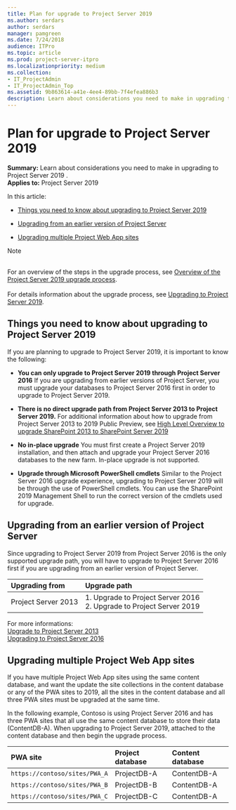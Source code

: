 ```yaml
---
title: Plan for upgrade to Project Server 2019
ms.author: serdars
author: serdars
manager: pamgreen
ms.date: 7/24/2018
audience: ITPro
ms.topic: article
ms.prod: project-server-itpro
ms.localizationpriority: medium
ms.collection:
- IT_ProjectAdmin
- IT_ProjectAdmin_Top
ms.assetid: 9b863614-a41e-4ee4-89bb-7f4efea886b3
description: Learn about considerations you need to make in upgrading to Project Server 2019.
---
```


# Plan for upgrade to Project Server 2019
 
 **Summary:** Learn about considerations you need to make in upgrading to Project Server 2019 .<br/>
**Applies to:** Project Server 2019
  
In this article:
  
- [Things you need to know about upgrading to Project Server 2019](plan-for-upgrade-to-project-server-2019.md#thingknow)
    
- [ Upgrading from an earlier version of Project Server](plan-for-upgrade-to-project-server-2019.md#Upg)
    
- [ Upgrading multiple Project Web App sites](plan-for-upgrade-to-project-server-2019.md#MultPWA)
    
> [!NOTE]
> <br/>For an overview of the steps in the upgrade process, see [Overview of the Project Server 2019 upgrade process](overview-of-the-project-server-2019-upgrade-process.md).<br/> <br/>For details information about the upgrade process, see [Upgrading to Project Server 2019](upgrading-to-project-server-2019.md). 
  
## Things you need to know about upgrading to Project Server 2019
<a name="thingknow"> </a>

If you are planning to upgrade to Project Server 2019, it is important to know the following:
  
- **You can only upgrade to Project Server 2019 through Project Server 2016** If you are upgrading from earlier versions of Project Server, you must upgrade your databases to Project Server 2016 first in order to upgrade to Project Server 2019. 

- **There is no direct upgrade path from Project Server 2013 to Project Server 2019.**  For additional information about how to upgrade from Project Server 2013 to 2019 Public Preview, see [High Level Overview to upgrade SharePoint 2013 to SharePoint Server 2019](/sharepoint/upgrade-and-update/upgrade-from-sharepoint2013-to-sharepointserver-2019)

    
- **No in-place upgrade** You must first create a Project Server 2019 installation, and then attach and upgrade your Project Server 2016 databases to the new farm. In-place upgrade is not supported.
    
- **Upgrade through Microsoft PowerShell cmdlets** Similar to the Project Server 2016 upgrade experience, upgrading to Project Server 2019 will be through the use of PowerShell cmdlets. You can use the SharePoint 2019 Management Shell to run the correct version of the cmdlets used for upgrade.
    
    
## Upgrading from an earlier version of Project Server
<a name="Upg"> </a>

Since upgrading to Project Server 2019 from Project Server 2016 is the only supported upgrade path, you will have to upgrade to Project Server 2016 first if you are upgrading from an earlier version of Project Server.
  

|**Upgrading from**|**Upgrade path**|
|:---|:---|
|Project Server 2013 |1. Upgrade to Project Server 2016 <br/> 2. Upgrade to Project Server  2019 <br/>|


For more informations:<br/>
[Upgrade to Project Server 2013](./upgrade-to-project-server-2016.md) <br/> 
[Upgrading to Project Server 2016](upgrading-to-project-server-2016.md) <br/> 
   
## Upgrading multiple Project Web App sites
<a name="MultPWA"> </a>

If you have multiple Project Web App sites using the same content database, and want the update the site collections in the content database or any of the PWA sites to 2019, all the sites in the content database and all three PWA sites must be upgraded at the same time.
  
In the following example, Contoso is using Project Server 2016 and has three PWA sites that all use the same content database to store their data (ContentDB-A). When upgrading to Project Server 2019, attached to the content database and then begin the upgrade process.
  

| **PWA site**                         | **Project database** | **Content database** |
|:-------------------------------------|:---------------------|:---------------------|
| `https://contoso/sites/PWA_A`  <br/> | ProjectDB-A  <br/>   | ContentDB-A  <br/>   |
| `https://contoso/sites/PWA_B`  <br/> | ProjectDB-B  <br/>   | ContentDB-A  <br/>   |
| `https://contoso/sites/PWA_C`  <br/> | ProjectDB-C  <br/>   | ContentDB-A  <br/>   |